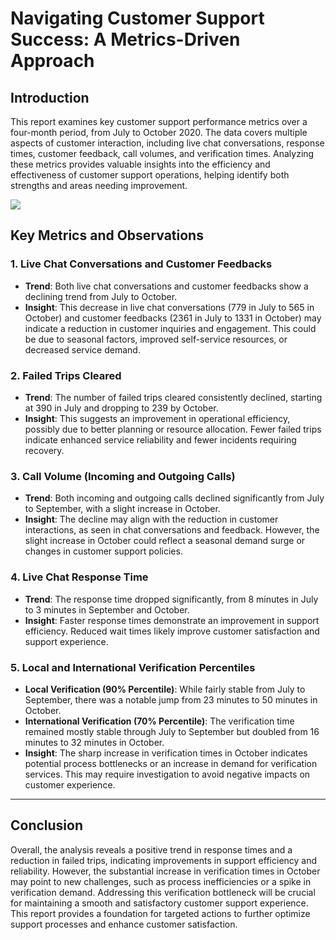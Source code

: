 # Navigating Customer Support Success: A Metrics-Driven Approach

## Introduction

This report examines key customer support performance metrics over a four-month period, from July to October 2020. The data covers multiple aspects of customer interaction, including live chat conversations, response times, customer feedback, call volumes, and verification times. Analyzing these metrics provides valuable insights into the efficiency and effectiveness of customer support operations, helping identify both strengths and areas needing improvement.

[<img src='https://sharminhossainbd.github.io/Customer-Support-Performance-Metrics/cs.jpg'>](https://sharminhossainbd.github.io/Customer-Support-Performance-Metrics/cs.jpg)

## Key Metrics and Observations

### 1. **Live Chat Conversations and Customer Feedbacks**
   - **Trend**: Both live chat conversations and customer feedbacks show a declining trend from July to October.
   - **Insight**: This decrease in live chat conversations (779 in July to 565 in October) and customer feedbacks (2361 in July to 1331 in October) may indicate a reduction in customer inquiries and engagement. This could be due to seasonal factors, improved self-service resources, or decreased service demand.

### 2. **Failed Trips Cleared**
   - **Trend**: The number of failed trips cleared consistently declined, starting at 390 in July and dropping to 239 by October.
   - **Insight**: This suggests an improvement in operational efficiency, possibly due to better planning or resource allocation. Fewer failed trips indicate enhanced service reliability and fewer incidents requiring recovery.

### 3. **Call Volume (Incoming and Outgoing Calls)**
   - **Trend**: Both incoming and outgoing calls declined significantly from July to September, with a slight increase in October.
   - **Insight**: The decline may align with the reduction in customer interactions, as seen in chat conversations and feedback. However, the slight increase in October could reflect a seasonal demand surge or changes in customer support policies.

### 4. **Live Chat Response Time**
   - **Trend**: The response time dropped significantly, from 8 minutes in July to 3 minutes in September and October.
   - **Insight**: Faster response times demonstrate an improvement in support efficiency. Reduced wait times likely improve customer satisfaction and support experience.

### 5. **Local and International Verification Percentiles**
   - **Local Verification (90% Percentile)**: While fairly stable from July to September, there was a notable jump from 23 minutes to 50 minutes in October.
   - **International Verification (70% Percentile)**: The verification time remained mostly stable through July to September but doubled from 16 minutes to 32 minutes in October.
   - **Insight**: The sharp increase in verification times in October indicates potential process bottlenecks or an increase in demand for verification services. This may require investigation to avoid negative impacts on customer experience.

---

## Conclusion

Overall, the analysis reveals a positive trend in response times and a reduction in failed trips, indicating improvements in support efficiency and reliability. However, the substantial increase in verification times in October may point to new challenges, such as process inefficiencies or a spike in verification demand. Addressing this verification bottleneck will be crucial for maintaining a smooth and satisfactory customer support experience. This report provides a foundation for targeted actions to further optimize support processes and enhance customer satisfaction.
